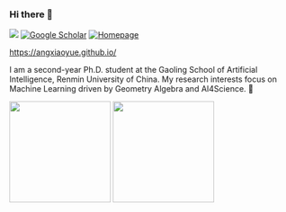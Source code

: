 ### Hi there 👋 
![](https://komarev.com/ghpvc/?username=AngxiaoYue&label=PROFILE+VIEWS)
[![Google Scholar](https://img.shields.io/badge/Google%20Scholar-4285F4?style=flat-square&logo=google-scholar&logoColor=white)](https://scholar.google.com/citations?user=I-rMWoQAAAAJ)
[![Homepage](https://img.shields.io/badge/🏡%20Homepage-f9cd88?style=flat-square&logoColor=white)](https://angxiaoyue.github.io/)

https://angxiaoyue.github.io/

I am a second-year Ph.D. student at the Gaoling School of Artificial Intelligence, Renmin University of China. My research interests focus on Machine Learning driven by Geometry Algebra and AI4Science. 🌱 

<div align="left">
  <img height='180' src="https://github-readme-stats.vercel.app/api/top-langs/?username=AngxiaoYue&layout=compact&langs_count=8" align="center" />
  <img height='180' src="https://github-readme-stats.vercel.app/api?username=AngxiaoYue&show_icons=true" align="center" />
</div> 
